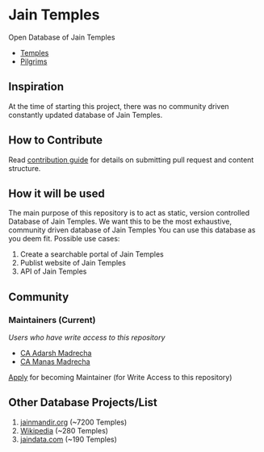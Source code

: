 # Jain Temples
Open Database of Jain Temples
* [Temples](/temples)
* [Pilgrims](/pilgrims)

## Inspiration
At the time of starting this project, there was no community driven constantly updated database of Jain Temples.

## How to Contribute
Read [contribution guide](/contribution/readme.md) for details on submitting pull request and content structure.

## How it will be used
The main purpose of this repository is to act as static, version controlled Database of Jain Temples.
We want this to be the most exhaustive, community driven database of Jain Temples
You can use this database as you deem fit. Possible use cases:
1. Create a searchable portal of Jain Temples
2. Publist website of Jain Temples
3. API of Jain Temples

## Community
### Maintainers (Current)
_Users who have write access to this repository_
- [CA Adarsh Madrecha](https://github.com/adarshmadrecha)
- [CA Manas Madrecha](https://github.com/manasmadrecha)

[Apply](/contribution/join-us.md) for becoming Maintainer (for Write Access to this repository)

## Other Database Projects/List
1. [jainmandir.org](https://www.jainmandir.org) (~7200 Temples)
1. [Wikipedia](https://en.wikipedia.org/wiki/List_of_Jain_temples) (~280 Temples)
1. [jaindata.com](https://www.jaindata.com/jain_temple/List.aspx) (~190 Temples)
